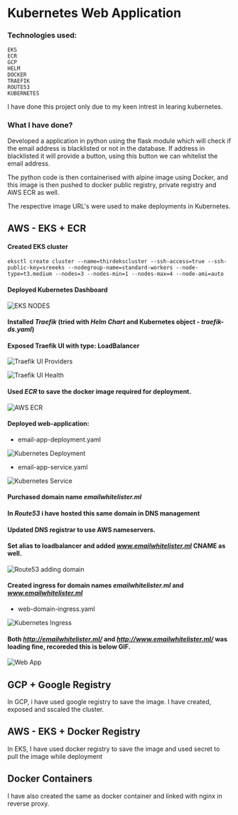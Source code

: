 # Kubernetes Web Application

### Technologies used:

```
EKS
ECR
GCP
HELM
DOCKER
TRAEFIK
ROUTE53
KUBERNETES
```


I have done this project only due to my keen intrest in learing kubernetes.


### What I have done?

Developed a application in python using the flask module which will check if the email address is blacklisted or not in the database.
If address in blacklisted it will provide a button, using this button we can whitelist the email address. 

The python code is then containerised with alpine image using Docker, and this image is then pushed to docker public registry, private registry and AWS ECR as well.

The respective image URL's were used to make deployments in Kubernetes.

## AWS - EKS + ECR

#### Created EKS cluster 
```
eksctl create cluster --name=thirdekscluster --ssh-access=true --ssh-public-key=sreeeks --nodegroup-name=standard-workers --node-type=t3.medium --nodes=3 --nodes-min=1 --nodes-max=4 --node-ami=auto
```

#### Deployed Kubernetes Dashboard

![EKS NODES](/snapshots/kube-node.png)


#### Installed *Traefik* (tried with *Helm Chart* and Kubernetes object - *traefik-ds.yaml*)

#### Exposed Traefik UI with type: LoadBalancer

![Traefik UI Providers](/snapshots/traefik-ui.png)

![Traefik UI Health](/snapshots/traefik-ui2.png)


#### Used *ECR* to save the docker image required for deployment. 

![AWS ECR](/snapshots/aws-ecr.png)


#### Deployed web-application:

* email-app-deployment.yaml

![Kubernetes Deployment](/snapshots/kube-deploy.png)

* email-app-service.yaml

![Kubernetes Service](/snapshots/kube-svc.png)


#### Purchased domain name *emailwhitelister.ml*

#### In *Route53* i have hosted this same domain in DNS management

#### Updated DNS registrar to use AWS nameservers.

#### Set alias to loadbalancer and added *www.emailwhitelister.ml* CNAME as well.

![Route53 adding domain](/snapshots/route53.png)


#### Created ingress for domain names *emailwhitelister.ml* and *www.emailwhitelister.ml*

* web-domain-ingress.yaml

![Kubernetes Ingress](/snapshots/kube-ing.png)

#### Both *http://emailwhitelister.ml/* and *http://www.emailwhitelister.ml/* was loading fine, recoreded this is below GIF.

![Web App](/snapshots/final.gif)



## GCP + Google Registry

In GCP, i have used google registry to save the image. I have created, exposed and sscaled the cluster.

## AWS - EKS + Docker Registry

In EKS, I have used docker registry to save the image and used secret to pull the image while deployment


## Docker Containers

I have also created the same as docker container and linked with nginx in reverse proxy.
